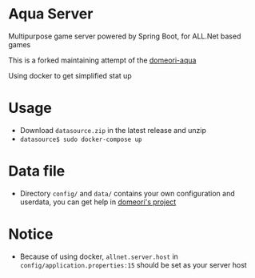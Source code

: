 # Aqua Server
Multipurpose game server powered by Spring Boot, for ALL.Net based games

This is a forked maintaining attempt of the [domeori-aqua](https://dev.s-ul.net/domeori/aqua)

Using docker to get simplified stat up

# Usage

- Download `datasource.zip` in the latest release and unzip
- `datasource$ sudo docker-compose up`

# Data file
- Directory `config/` and `data/` contains your own configuration and userdata, you can get help in [domeori's project](https://dev.s-ul.net/domeori/aqua)

# Notice
- Because of using docker, `allnet.server.host` in `config/application.properties:15` should be set as your server host